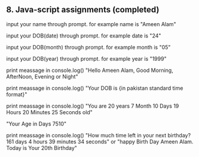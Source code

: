 ## 8. Java-script assignments (completed)

input your name through prompt. for example name is "Ameen Alam"

input your DOB(date) through prompt. for example date is  "24"

input your DOB(month) through prompt. for example month is  "05"

input your DOB(year) through prompt. for example year is  "1999"

print meassage in console.log() "Hello Ameen Alam, Good Morning, AfterNoon, Evening or Night"

print meassage in console.log() "Your DOB is {in pakistan standard time format}"

print meassage in console.log() "You are 20 years 7 Month 10 Days 19 Hours 20 Minutes 25 Seconds old"

"Your Age in Days 7510"

print meassage in console.log() "How much time left in your next birthday? 161 days 4 hours 39 minutes 34 seconds" or "happy Birth Day Ameen Alam.  Today is Your 20th Birthday"